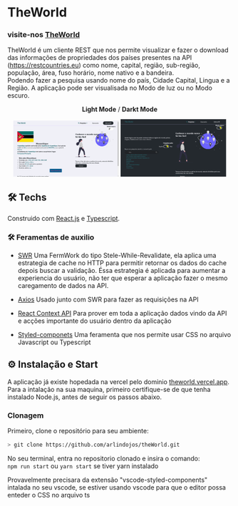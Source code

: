 <h1>TheWorld </h1> 

### visite-nos [TheWorld](https://theworld.vercel.app/)

TheWorld é um cliente REST que nos permite visualizar e fazer o download das informações de propriedades dos países presentes na API (https://restcountries.eu) como nome, capital, região, sub-região, população, área, fuso horário, nome nativo e a bandeira.
<br /> Podendo fazer a pesquisa usando nome do país, Cidade Capital, Lingua e a Região. A aplicação pode ser visualisada no Modo de luz ou no Modo escuro.

<p align="center"><b>Light Mode</b> / <b>Darkt Mode</b></p>
<p align="center">
  <img src="https://github.com/arlindojos/theWorld/blob/master/src/styles/images/light-mode-country-info.PNG" alt="in Light Mode" width="47%" />
  <img src="https://github.com/arlindojos/theWorld/blob/master/src/styles/images/black-mode.PNG" alt="In Dark Mode" width="47%" />
</p>


## 🛠 Techs
Construido com [React.js](https://pt-br.reactjs.org/) e [Typescript](https://www.typescriptlang.org/).
### 🛠 Feramentas de auxilio 
 - [SWR](https://swr.vercel.app/) Uma FermWork do tipo Stele-While-Revalidate, ela aplica uma estrategia de cache no HTTP para permitir retornar os dados do cache depois buscar a validação. Éssa estrategia é aplicada para aumentar a experiencia do usuário, não ter que esperar a aplicação fazer o mesmo caregamento de dados na API.
 
 
 - [Axios](https://github.com/axios/axios) Usado junto com SWR para fazer as requisições na API
 
 - [React Context API](https://reactjs.org/docs/context.html) Para prover em toda a aplicação dados vindo da API e acções importante do usuário dentro da aplicação
 
 - [Styled-componets](https://github.com/styled-components/styled-components) Uma feramenta que nos permite usar CSS no arquivo Javascript ou Typescript
  
 ## ⚙ Instalação e Start
A aplicação já existe hopedada na vercel pelo dominio [theworld.vercel.app](https://theworld.vercel.app/).
<br />Para a intalação na sua maquina, primeiro certifique-se de que tenha instalado Node.js, antes de seguir os passos abaixo.

### Clonagem
Primeiro, clone o repositório para seu ambiente:

```bash
> git clone https://github.com/arlindojos/theWorld.git
```

No seu terminal, entra no repositorio clonado e insira o comando: 
<br />`npm run start`  ou `yarn start` se tiver yarn instalado

Provavelmente precisara da extensão "vscode-styled-components" intalada no seu vscode, se estiver usando vscode para que o editor possa enteder o CSS no arquivo ts

